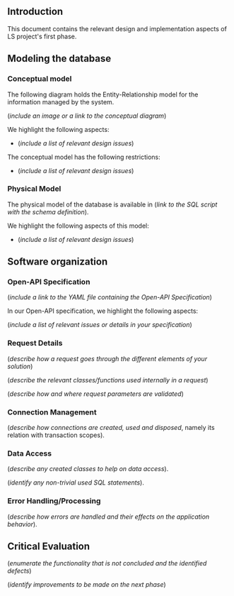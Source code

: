 ## Introduction

This document contains the relevant design and implementation aspects of LS project's first phase.

## Modeling the database

### Conceptual model ###

The following diagram holds the Entity-Relationship model for the information managed by the system.

(_include an image or a link to the conceptual diagram_)

We highlight the following aspects:

* (_include a list of relevant design issues_)

The conceptual model has the following restrictions:

* (_include a list of relevant design issues_)

### Physical Model ###

The physical model of the database is available in (_link to the SQL script with the schema definition_).

We highlight the following aspects of this model:

* (_include a list of relevant design issues_)

## Software organization

### Open-API Specification ###

(_include a link to the YAML file containing the Open-API Specification_)

In our Open-API specification, we highlight the following aspects:

(_include a list of relevant issues or details in your specification_)

### Request Details

(_describe how a request goes through the different elements of your solution_)

(_describe the relevant classes/functions used internally in a request_)

(_describe how and where request parameters are validated_)

### Connection Management

(_describe how connections are created, used and disposed_, namely its relation with transaction scopes).

### Data Access

(_describe any created classes to help on data access_).

(_identify any non-trivial used SQL statements_).

### Error Handling/Processing

(_describe how errors are handled and their effects on the application behavior_).

## Critical Evaluation

(_enumerate the functionality that is not concluded and the identified defects_)

(_identify improvements to be made on the next phase_)